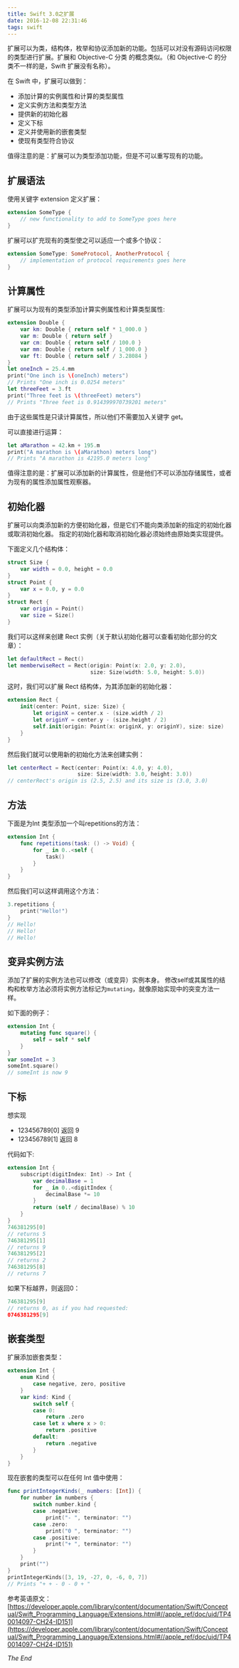```yaml
---
title: Swift 3.0之扩展
date: 2016-12-08 22:31:46
tags: swift
---
```



扩展可以为类，结构体，枚举和协议添加新的功能。包括可以对没有源码访问权限的类型进行扩展。扩展和 Objective-C 分类 的概念类似。（和 Objective-C 的分类不一样的是，Swift 扩展没有名称）。


在 Swift 中，扩展可以做到：

* 添加计算的实例属性和计算的类型属性
* 定义实例方法和类型方法
* 提供新的初始化器
* 定义下标
* 定义并使用新的嵌套类型
* 使现有类型符合协议

值得注意的是：扩展可以为类型添加功能，但是不可以重写现有的功能。

<!-- more -->

## 扩展语法

使用关键字 extension 定义扩展：

```swift
extension SomeType {
    // new functionality to add to SomeType goes here
}
```

扩展可以扩充现有的类型使之可以适应一个或多个协议：

```swift
extension SomeType: SomeProtocol, AnotherProtocol {
    // implementation of protocol requirements goes here
}
```

## 计算属性

扩展可以为现有的类型添加计算实例属性和计算类型属性:

```swift
extension Double {
    var km: Double { return self * 1_000.0 }
    var m: Double { return self }
    var cm: Double { return self / 100.0 }
    var mm: Double { return self / 1_000.0 }
    var ft: Double { return self / 3.28084 }
}
let oneInch = 25.4.mm
print("One inch is \(oneInch) meters")
// Prints "One inch is 0.0254 meters"
let threeFeet = 3.ft
print("Three feet is \(threeFeet) meters")
// Prints "Three feet is 0.914399970739201 meters"
```

由于这些属性是只读计算属性，所以他们不需要加入关键字 get。

可以直接进行运算：

```swift
let aMarathon = 42.km + 195.m
print("A marathon is \(aMarathon) meters long")
// Prints "A marathon is 42195.0 meters long"
```

值得注意的是：扩展可以添加新的计算属性，但是他们不可以添加存储属性，或者为现有的属性添加属性观察器。


## 初始化器

扩展可以向类添加新的方便初始化器，但是它们不能向类添加新的指定的初始化器或取消初始化器。 指定的初始化器和取消初始化器必须始终由原始类实现提供。

下面定义几个结构体：

```swift
struct Size {
    var width = 0.0, height = 0.0
}
struct Point {
    var x = 0.0, y = 0.0
}
struct Rect {
    var origin = Point()
    var size = Size()
}
```

我们可以这样来创建 Rect 实例（关于默认初始化器可以查看初始化部分的文章）：

```swift
let defaultRect = Rect()
let memberwiseRect = Rect(origin: Point(x: 2.0, y: 2.0),
                          size: Size(width: 5.0, height: 5.0))
```

这时，我们可以扩展 Rect 结构体，为其添加新的初始化器：

```swift
extension Rect {
    init(center: Point, size: Size) {
        let originX = center.x - (size.width / 2)
        let originY = center.y - (size.height / 2)
        self.init(origin: Point(x: originX, y: originY), size: size)
    }
}
```

然后我们就可以使用新的初始化方法来创建实例：

```swift
let centerRect = Rect(center: Point(x: 4.0, y: 4.0),
                      size: Size(width: 3.0, height: 3.0))
// centerRect's origin is (2.5, 2.5) and its size is (3.0, 3.0)
```

## 方法

下面是为Int 类型添加一个叫repetitions的方法：

```swift
extension Int {
    func repetitions(task: () -> Void) {
        for _ in 0..<self {
            task()
        }
    }
}
```

然后我们可以这样调用这个方法：

```swift
3.repetitions {
    print("Hello!")
}
// Hello!
// Hello!
// Hello!
```

## 变异实例方法

添加了扩展的实例方法也可以修改（或变异）实例本身。 修改self或其属性的结构和枚举方法必须将实例方法标记为`mutating`，就像原始实现中的突变方法一样。

如下面的例子：

```swift
extension Int {
    mutating func square() {
        self = self * self
    }
}
var someInt = 3
someInt.square()
// someInt is now 9
```

## 下标

想实现

* 123456789[0] 返回 9
* 123456789[1] 返回 8

代码如下:

```swift
extension Int {
    subscript(digitIndex: Int) -> Int {
        var decimalBase = 1
        for _ in 0..<digitIndex {
            decimalBase *= 10
        }
        return (self / decimalBase) % 10
    }
}
746381295[0]
// returns 5
746381295[1]
// returns 9
746381295[2]
// returns 2
746381295[8]
// returns 7
```

如果下标越界，则返回0：

```swift
746381295[9]
// returns 0, as if you had requested:
0746381295[9]
```

## 嵌套类型

扩展添加嵌套类型：

```swift
extension Int {
    enum Kind {
        case negative, zero, positive
    }
    var kind: Kind {
        switch self {
        case 0:
            return .zero
        case let x where x > 0:
            return .positive
        default:
            return .negative
        }
    }
}
```

现在嵌套的类型可以在任何 Int 值中使用：

```swift
func printIntegerKinds(_ numbers: [Int]) {
    for number in numbers {
        switch number.kind {
        case .negative:
            print("- ", terminator: "")
        case .zero:
            print("0 ", terminator: "")
        case .positive:
            print("+ ", terminator: "")
        }
    }
    print("")
}
printIntegerKinds([3, 19, -27, 0, -6, 0, 7])
// Prints "+ + - 0 - 0 + "
```
参考英语原文：
[https://developer.apple.com/library/content/documentation/Swift/Conceptual/Swift_Programming_Language/Extensions.html#//apple_ref/doc/uid/TP40014097-CH24-ID151](https://developer.apple.com/library/content/documentation/Swift/Conceptual/Swift_Programming_Language/Extensions.html#//apple_ref/doc/uid/TP40014097-CH24-ID151)  

*The End*

